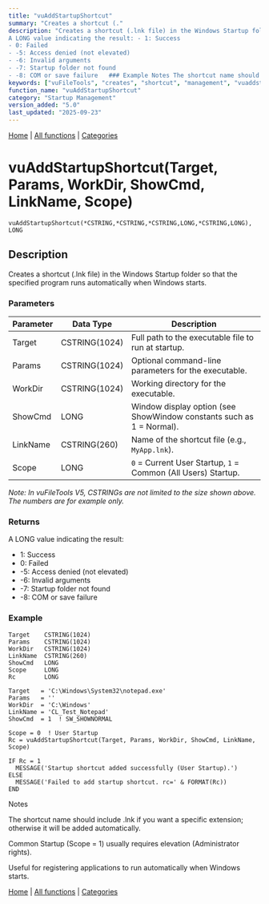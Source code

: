 ```yaml
---
title: "vuAddStartupShortcut"
summary: "Creates a shortcut (."
description: "Creates a shortcut (.lnk file) in the Windows Startup folder so that the specified program runs automatically when Windows starts. ### Parameters _Note: In vuFileTools V5, CSTRINGs are not limited to the size shown above. The numbers are for example only._ ### Returns
A LONG value indicating the result: - 1: Success  
- 0: Failed  
- -5: Access denied (not elevated)  
- -6: Invalid arguments  
- -7: Startup folder not found  
- -8: COM or save failure   ### Example Notes The shortcut name should include .lnk if you want a specific extension; otherwise it will be added automatically. Common Startup (Scope = 1) usually requires elevation (Administrator rights). Useful for registering applications to run automatically when Windows starts. [Home](../index.md) | [All functions](index.md) | [Categories](../categories/index.md)"
keywords: ["vuFileTools", "creates", "shortcut", "management", "vuaddstartupshortcut", "Clarion", "startup", "Windows"]
function_name: "vuAddStartupShortcut"
category: "Startup Management"
version_added: "5.0"
last_updated: "2025-09-23"
---
```


[Home](../index.md) | [All functions](index.md) | [Categories](../categories/index.md)

# vuAddStartupShortcut(Target, Params, WorkDir, ShowCmd, LinkName, Scope)

```Prototype
vuAddStartupShortcut(*CSTRING,*CSTRING,*CSTRING,LONG,*CSTRING,LONG), LONG
```


## Description
Creates a shortcut (.lnk file) in the Windows Startup folder so that the specified program runs automatically when Windows starts.

### Parameters

| Parameter | Data Type    | Description                                                                 |
|-----------|--------------|-----------------------------------------------------------------------------|
| Target    | CSTRING(1024)| Full path to the executable file to run at startup.                         |
| Params    | CSTRING(1024)| Optional command-line parameters for the executable.                        |
| WorkDir   | CSTRING(1024)| Working directory for the executable.                                       |
| ShowCmd   | LONG         | Window display option (see ShowWindow constants such as 1 = Normal).        |
| LinkName  | CSTRING(260) | Name of the shortcut file (e.g., `MyApp.lnk`).                              |
| Scope     | LONG         | `0` = Current User Startup, `1` = Common (All Users) Startup.               |

_Note: In vuFileTools V5, CSTRINGs are not limited to the size shown above. The numbers are for example only._

### Returns
A LONG value indicating the result:

- 1: Success  
- 0: Failed  
- -5: Access denied (not elevated)  
- -6: Invalid arguments  
- -7: Startup folder not found  
- -8: COM or save failure  

### Example

```Clarion
Target    CSTRING(1024)
Params    CSTRING(1024)
WorkDir   CSTRING(1024)
LinkName  CSTRING(260)
ShowCmd   LONG
Scope     LONG
Rc        LONG

Target   = 'C:\Windows\System32\notepad.exe'
Params   = ''
WorkDir  = 'C:\Windows'
LinkName = 'CL_Test_Notepad'
ShowCmd  = 1  ! SW_SHOWNORMAL

Scope = 0  ! User Startup
Rc = vuAddStartupShortcut(Target, Params, WorkDir, ShowCmd, LinkName, Scope)

IF Rc = 1
  MESSAGE('Startup shortcut added successfully (User Startup).')
ELSE
  MESSAGE('Failed to add startup shortcut. rc=' & FORMAT(Rc))
END

```
Notes

The shortcut name should include .lnk if you want a specific extension; otherwise it will be added automatically.

Common Startup (Scope = 1) usually requires elevation (Administrator rights).

Useful for registering applications to run automatically when Windows starts.

[Home](../index.md) | [All functions](index.md) | [Categories](../categories/index.md)

